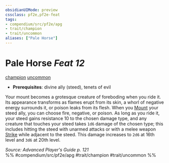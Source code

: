 ```yaml
---
obsidianUIMode: preview
cssclass: pf2e,pf2e-feat
tags:
- compendium/src/pf2e/apg
- trait/champion
- trait/uncommon
aliases: ["Pale Horse"]
---
```

# Pale Horse  *Feat 12*  
[champion](/rules/traits/champion.md)  [uncommon](/rules/traits/uncommon.md)  

- **Prerequisites**: divine ally (steed), tenets of evil

Your mount becomes a grotesque creature of foreboding when you ride it. Its appearance transforms as flames erupt from its skin, a whorl of negative energy surrounds it, or poison leaks from its flesh. When you [Mount](/rules/actions/mount.md) your steed ally, you can choose fire, negative, or poison. As long as you ride it, your steed gains resistance 10 to the chosen damage type, and any creature that touches your steed takes `1d6` damage of the chosen type; this includes hitting the steed with unarmed attacks or with a melee weapon [Strike](/rules/actions/strike.md) while adjacent to the steed. This damage increases to `2d6` at 16th level and `3d6` at 20th level.

*Source: Advanced Player's Guide p. 121*  
%% #compendium/src/pf2e/apg #trait/champion #trait/uncommon %%